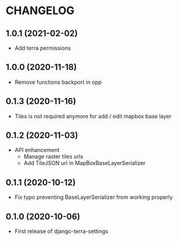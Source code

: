 CHANGELOG
=========

1.0.1          (2021-02-02)
---------------------------

  * Add terra permissions

1.0.0          (2020-11-18)
---------------------------

* Remove functions backport in opp


0.1.3          (2020-11-16)
---------------------------

* Tiles is not required anymore for add / edit mapbox base layer


0.1.2          (2020-11-03)
---------------------------

* API enhancement
  * Manage raster tiles urls
  * Add TileJSON url in MapBoxBaseLayerSerializer


0.1.1          (2020-10-12)
---------------------------

* Fix typo preventing BaseLayerSerializer from working properly


0.1.0          (2020-10-06)
---------------------------

* First release of django-terra-settings
